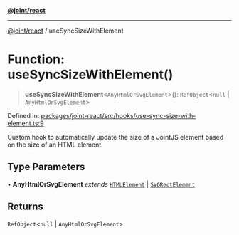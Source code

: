 [**@joint/react**](../README.md)

***

[@joint/react](../README.md) / useSyncSizeWithElement

# Function: useSyncSizeWithElement()

> **useSyncSizeWithElement**\<`AnyHtmlOrSvgElement`\>(): `RefObject`\<`null` \| `AnyHtmlOrSvgElement`\>

Defined in: [packages/joint-react/src/hooks/use-sync-size-with-element.ts:9](https://github.com/samuelgja/joint/blob/ba33b9b8c40870ffb787d62832f1ac6786fe7e98/packages/joint-react/src/hooks/use-sync-size-with-element.ts#L9)

Custom hook to automatically update the size of a JointJS element based on the size of an HTML element.

## Type Parameters

• **AnyHtmlOrSvgElement** *extends* [`HTMLElement`](https://developer.mozilla.org/docs/Web/API/HTMLElement) \| [`SVGRectElement`](https://developer.mozilla.org/docs/Web/API/SVGRectElement)

## Returns

`RefObject`\<`null` \| `AnyHtmlOrSvgElement`\>
